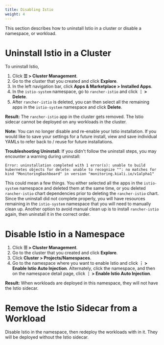 ```yaml
---
title: Disabling Istio
weight: 4
---
```


This section describes how to uninstall Istio in a cluster or disable a namespace, or workload.

# Uninstall Istio in a Cluster

To uninstall Istio,

1.  Click **☰ \> Cluster Management**.
1. Go to the cluster that you created and click **Explore**.
1. In the left navigation bar, click **Apps & Marketplace \> Installed Apps**.
1. In the `istio-system` namespace, go to `rancher-istio` and click **⋮ \> Delete**.
1. After `rancher-istio` is deleted, you can then select all the remaining apps in the `istio-system` namespace and click **Delete**.

**Result:** The `rancher-istio` app in the cluster gets removed. The Istio sidecar cannot be deployed on any workloads in the cluster. 

**Note:** You can no longer disable and re-enable your Istio installation. If you would like to save your settings for a future install, view and save individual YAMLs to refer back to / reuse for future installations.

**Troubleshooting Uninstall:** If you didn't follow the uninstall steps, you may encounter a warning during uninstall:

`Error: uninstallation completed with 1 error(s): unable to build kubernetes objects for delete: unable to recognize "": no matches for kind "MonitoringDashboard" in version "monitoring.kiali.io/v1alpha1"`

This could mean a few things. You either selected all the apps in the `istio-system` namespace and deleted them at the same time, or you deleted `rancher-istio` chart dependencies prior to deleting the `rancher-istio` chart. Since the uninstall did not complete properly, you will have resources remaining in the `istio-system` namespace that you will need to manually clean up. Another option to avoid manual clean up is to install `rancher-istio` again, then uninstall it in the correct order.

# Disable Istio in a Namespace

1. Click **☰ \> Cluster Management**.
1. Go to the cluster that you created and click **Explore**.
1. Click **Cluster \> Projects/Namespaces**.
1. Go to the namespace where you want to enable Istio and click **⋮  \> Enable Istio Auto Injection**. Alternately, click the namespace, and then on the namespace detail page, click **⋮  \> Enable Istio Auto Injection**.

**Result:** When workloads are deployed in this namespace, they will not have the Istio sidecar.

# Remove the Istio Sidecar from a Workload

Disable Istio in the namespace, then redeploy the workloads with in it. They will be deployed without the Istio sidecar.
